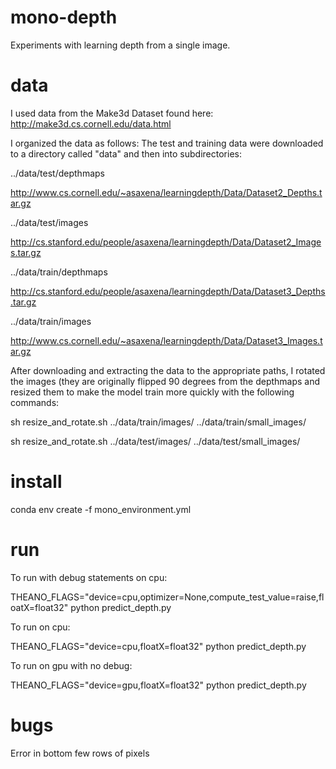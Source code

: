 # mono-depth
Experiments with learning depth from a single image.

# data
I used data from the Make3d Dataset found here:
http://make3d.cs.cornell.edu/data.html

I organized the data as follows:
The test and training data were downloaded to a directory called "data" and then into subdirectories:


../data/test/depthmaps 

http://www.cs.cornell.edu/~asaxena/learningdepth/Data/Dataset2_Depths.tar.gz

../data/test/images

http://cs.stanford.edu/people/asaxena/learningdepth/Data/Dataset2_Images.tar.gz

../data/train/depthmaps

http://cs.stanford.edu/people/asaxena/learningdepth/Data/Dataset3_Depths.tar.gz

../data/train/images

http://www.cs.cornell.edu/~asaxena/learningdepth/Data/Dataset3_Images.tar.gz

After downloading and extracting the data to the appropriate paths, 
I rotated the images (they are originally flipped 90 degrees from the 
depthmaps and resized them to make the model train more quickly with the 
following commands:

sh resize_and_rotate.sh ../data/train/images/ ../data/train/small_images/

sh resize_and_rotate.sh ../data/test/images/ ../data/test/small_images/


# install
conda env create -f mono_environment.yml

# run
To run with debug statements on cpu:

THEANO_FLAGS="device=cpu,optimizer=None,compute_test_value=raise,floatX=float32" python predict_depth.py

To run on cpu:

THEANO_FLAGS="device=cpu,floatX=float32" python predict_depth.py

To run on gpu with no debug:

THEANO_FLAGS="device=gpu,floatX=float32" python predict_depth.py

# bugs

Error in bottom few rows of pixels 
